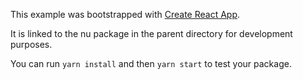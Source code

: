 This example was bootstrapped with [Create React App](https://github.com/facebook/create-react-app).

It is linked to the nu package in the parent directory for development purposes.

You can run `yarn install` and then `yarn start` to test your package.
